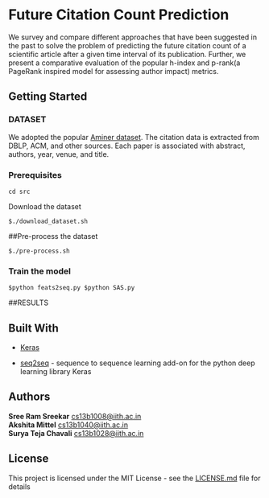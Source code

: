 # Future Citation Count Prediction

We survey and compare different approaches that have been suggested in the past to solve the problem of predicting the future citation count of a scientific article after a given time interval of its publication. Further, we present a comparative evaluation of the popular h-index and p-rank(a PageRank inspired model for assessing author impact) metrics.

## Getting Started

### DATASET

We adopted the popular [Aminer dataset](https://aminer.org/citation).
The citation data is extracted from DBLP, ACM, and other sources. Each paper is associated with abstract, authors, year, venue, and title.


### Prerequisites  
`cd src`  

Download the dataset  

`
$./download_dataset.sh
`

##Pre-process the dataset  

`
$./pre-process.sh
`

### Train the model  


`
$python feats2seq.py
$python SAS.py
`

##RESULTS


## Built With

* [Keras](www.keras.io)  

* [seq2seq](https://github.com/farizrahman4u/seq2seq) - sequence to sequence learning add-on for the python deep learning library Keras  



## Authors

**Sree Ram Sreekar**   cs13b1008@iith.ac.in  
**Akshita Mittel**     cs13b1040@iith.ac.in  
**Surya Teja Chavali** cs13b1028@iith.ac.in  


## License

This project is licensed under the MIT License - see the [LICENSE.md](LICENSE.md) file for details


